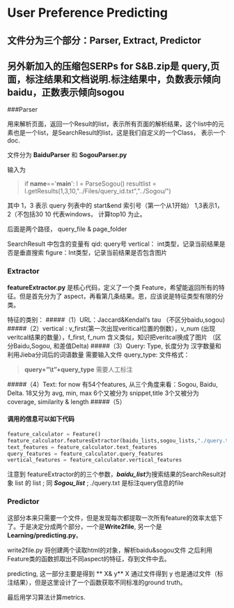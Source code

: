 # User Preference Predicting 

## 文件分为三个部分：Parser, Extract, Predictor
## 另外新加入的压缩包SERPs for S&B.zip是 query,页面，标注结果和文档说明.标注结果中，负数表示倾向baidu，正数表示倾向sogou

###Parser 

用来解析页面，返回一个Result的list，表示所有页面的解析结果，这个list中的元素也是一个list，是SearchResult的list，这是我们自定义的一个Class， 表示一个doc. 

文件分为 **BaiduParser** 和 **SogouParser.py**

输入为
>if __name__=='__main__':
>	l = ParseSogou()
>	resultlist  = l.getResults(1,3,10,"../Files/query_id.txt","../Sogou/")

其中 1，3 表示 query 列表中的 start&end 索引号（第一个从1开始）
1,3表示1，2（不包括30
10 代表windows， 计算top10 为止。

后面是两个路径， query_file & page_folder 

SearchResult 中包含的变量有
qid: query号
vertical： int类型，记录当前结果是否是垂直搜索
figure：Int类型，记录当前结果是否包含图片


### Extractor

**featureExtractor.py** 是核心代码，定义了一个类 Feature，希望能返回所有的特征。但是首先分为了 aspect，再看第几条结果。恩，应该说是特征类型有限的分类。

特征的类别：
#####（1）URL：Jaccard&Kendall’s tau （不区分baidu,sogou)
#####（2）vertical : v_first(第一次出现veritical位置的倒数），v_num (出现veritcal结果的数量），f_first, f_num 含义类似，知识把veritcal换成了图片 （区分Baidu,Sogou, 和差值Delta)
#####（3）Query: Type, 长度分为 汉字数量和 利用Jieba分词后的词语数量
需要输入文件 query_type:
文件格式：
> **query+”\t”+query_type**
需要人工标注

#####（4）Text: for now 有54个features, 从三个角度来看：Sogou, Baidu, Delta. 18又分为 avg, min, max  6个又被分为 snippet,title  3个又被分为 coverage, similarity & length
#####（5）

#### 调用的信息可以如下代码
``` python
feature_calculator = Feature()
feature_calculator.featuresExtractor(baidu_lists,sogou_lists,"./query.txt")
text_features = feature_calculator.text_features
query_features = feature_calculator.query_features
vertical_features = feature_calculator.vertical_features
```
注意到 featureExtractor的的三个参数，***baidu_list***为搜索结果的SearchResult对象 list 的 list ; 同 ***Sogou_list*** ;
./query.txt 是标注query信息的file 


### Predictor

这部分本来只需要一个文件，但是发现每次都提取一次所有feature的效率太低下了。于是决定分成两个部分，一个是**Write2file**, 另一个是 **Learning/predicting.py**。

write2file.py 将创建两个读取html的对象，解析baidu&sogou文件
之后利用Feature类的函数抓取出不同aspect的特征，存到文件中去。

predicting, 这一部分主要是得到 ** X& y**
X 通过文件得到
y 也是通过文件（标注结果），但是这里设计了一个函数获取不同标准的ground truth。

最后用学习算法计算metrics.